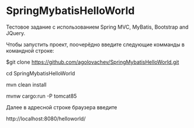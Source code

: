 # SpringMybatisHelloWorld
Тестовое задание с использованием Spring MVC, MyBatis, Bootstrap and JQuery.

Чтобы запустить проект, поочерёдно введите следующие комманды в командной строке:

$git clone https://github.com/agolovachev/SpringMybatisHelloWorld.git

cd SpringMybatisHelloWorld

mvn clean install

mvnw cargo:run -P tomcat85

Далее в адресной строке браузера введите

http://localhost:8080/helloworld/
